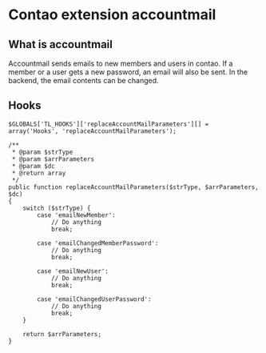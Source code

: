Contao extension accountmail
============================

What is accountmail
-------------------
Accountmail sends emails to new members and users in contao. If a member or a user gets a new password, an email will also be sent.
In the backend, the email contents can be changed.

Hooks
-----
```
$GLOBALS['TL_HOOKS']['replaceAccountMailParameters'][] = array('Hooks', 'replaceAccountMailParameters');

/**
 * @param $strType
 * @param $arrParameters
 * @param $dc
 * @return array
 */
public function replaceAccountMailParameters($strType, $arrParameters, $dc)
{
    switch ($strType) {
        case 'emailNewMember':
            // Do anything
            break;

        case 'emailChangedMemberPassword':
            // Do anything
            break;

        case 'emailNewUser':
            // Do anything
            break;

        case 'emailChangedUserPassword':
            // Do anything
            break;
    }

    return $arrParameters;
}
```